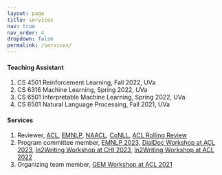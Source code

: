 ```yaml
---
layout: page
title: services
nav: true
nav_order: 4
dropdown: false
permalink: /services/
---
```


#### Teaching Assistant
<ol>
  <li>CS 4501 Reinforcement Learning, Fall 2022, UVa</li>
  <li>CS 6316 Machine Learning, Spring 2022, UVa</li>
  <li>CS 6501 Interpretable Machine Learning, Spring 2022, UVa</li>
  <li>CS 6501 Natural Language Processing, Fall 2021, UVa</li>
</ol>


#### Services
<ol>
  <li>Reviewer, <a href=''>ACL</a>, <a href=''>EMNLP</a>, <a href=''>NAACL</a>, <a href=''>CoNLL</a>, <a href='https://aclrollingreview.org/' target='_blank'>ACL Rolling Review</a></li>
  <li>Program committee member, <a href='https://2023.emnlp.org/' target='_blank'>EMNLP 2023</a>, <a href='https://doc2dial.github.io/workshop2023/'>DialDoc Workshop at ACL 2023</a>, <a href='https://in2writing.glitch.me/' target='_blank'>In2Writing Workshop at CHI 2023</a>, <a href='https://in2writing.glitch.me/' target='_blank'>In2Writing Workshop at ACL 2022</a></li>
  <li>Organizing team member, <a href='https://gem-benchmark.github.io/' target='_blank'>GEM Workshop at ACL 2021</a></li>
</ol>